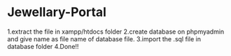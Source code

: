 # Jewellary-Portal

1.extract the file in xampp/htdocs folder
2.create database on phpmyadmin and give name as file name of database file.
3.import the .sql file in database folder
4.Done!!

